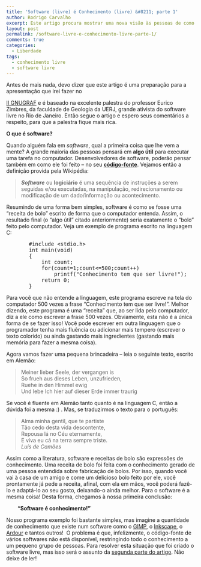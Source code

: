 ```yaml
---
title: 'Software (livre) é Conhecimento (livre) &#8211; parte 1'
author: Rodrigo Carvalho
excerpt: Este artigo procura mostrar uma nova visão às pessoas de como elas enxergam o software. Software também é conhecimento e, como tal, deve ser livre para propiciar o desenvolvimento da humanidade.
layout: post
permalink: /software-livre-e-conhecimento-livre-parte-1/
comments: true
categories:
  - Liberdade
tags:
  - conhecimento livre
  - software livre
---
```

<!-- 		@page { margin: 2cm } 		P { margin-bottom: 0.21cm } -->Antes de mais nada, devo dizer que este artigo é uma preparação para a apresentação que irei fazer no 

<a href="http://gnugraf.org" target="_blank">II GNUGRAF</a> e é baseado na excelente palestra do professor Eurico Zimbres, da faculdade de Geologia da UERJ, grande ativista do software livre no Rio de Janeiro. Então segue o artigo e espero seus comentários a respeito, para que a palestra fique mais rica.

**O que é software?**

<p style="font-weight:normal;">
  Quando alguém fala em <em>software</em>, qual a primeira coisa que lhe vem a mente? A grande maioria das pessoas pensará em <span style="text-decoration:none;"><strong>algo útil</strong></span> para executar uma tarefa no computador. Desenvolvedores de software, poderão pensar também em como ele foi feito – no seu <strong><a href="http://pt.wikipedia.org/wiki/C%C3%B3digo_fonte">código-fonte</a></strong>. Vejamos então a definição provida pela Wikipédia:
</p>

> <p style="font-weight:normal;">
>   <em><strong>Software</strong></em> ou <strong>logiciário</strong> é uma sequência de instruções a serem seguidas e/ou executadas, na manipulação, redirecionamento ou modificação de um dado/informação ou acontecimento.
> </p>

Resumindo de uma forma bem simples, software é como se fosse uma “receita de bolo” escrito de forma que o computador entenda. Assim, o resultado final (o “algo útil” citado anteriormente) seria exatamente o “bolo” feito pelo computador. Veja um exemplo de programa escrito na linguagem C:

<pre style="font-weight:normal;padding-left:60px;">#include &lt;stdio.h&gt;
int main(void)
{
    int count;
    for(count=1;count&lt;=500;count++)
        printf("Conhecimento tem que ser livre!");
    return 0;
}</pre>

<p style="font-weight:normal;">
  Para você que não entende a linguagem, este programa escreve na tela do computador 500 vezes a frase &#8220;Conhecimento tem que ser livre!&#8221;. Melhor dizendo, este programa é uma &#8220;receita&#8221; que, ao ser lida pelo computador, diz a ele como escrever a frase 500 vezes. Obviamente, esta não é a única forma de se fazer isso! Você pode escrever em outra linguagem que o programador tenha mais fluência ou adicionar mais tempero (escrever o texto colorido) ou ainda gastando mais ingredientes (gastando mais memória para fazer a mesma coisa).
</p>

Agora vamos fazer uma pequena brincadeira &#8211; leia o seguinte texto, escrito em Alemão:

> Meiner lieber Seele, der vergangen is  
> So frueh aus dieses Leben, unzufrieden,  
> Ruehe in den Himmel ewig  
> Und lebe Ich hier auf dieser Erde immer traurig

<p style="font-weight:normal;">
  Se você é fluente em Alemão tanto quanto é na linguagem C, então a dúvida foi a mesma :) . Mas, se traduzirmos o texto para o português:
</p>

> Alma minha gentil, que te partiste  
> Tão cedo desta vida descontente,  
> Repousa lá no Céu eternamente,  
> E viva eu cá na terra sempre triste.  
> *Luís de Camões*

<p style="font-weight:normal;">
  Assim como a literatura, software e receitas de bolo são expressões de conhecimento. Uma receita de bolo foi feita com o conhecimento gerado de uma pessoa entendida sobre fabricação de bolos. Por isso, quando você vai à casa de um amigo e come um delicioso bolo feito por ele, você prontamente já pede a receita, afinal, com ela em mãos, você poderá fazê-lo e adaptá-lo ao seu gosto, deixando-o ainda melhor. Para o software é a mesma coisa! Desta forma, chegamos à nossa primeira conclusão:
</p>

<p style="font-weight:normal;padding-left:30px;">
  <strong>&#8220;Software é conhecimento!&#8221;</strong>
</p>

Nosso programa exemplo foi bastante simples, mas imagine a quantidade de conhecimento que existe num software como o <a href="http://www.gimp.org/" target="_blank">GIMP</a>, o [Inkscape][1], o [Ardour][2] e tantos outros!  O problema é que, infelizmente, o código-fonte de vários softwares não está disponível, restringindo todo o conhecimento a um pequeno grupo de pessoas. Para resolver esta situação que foi criado o software livre, mas isso será o assunto da [segunda parte do artigo][3]. Não deixe de ler!

 [1]: http://www.inkscape.org/
 [2]: http://ardour.org/
 [3]: /software-livre-e-conhecimento-livre-parte-2/
